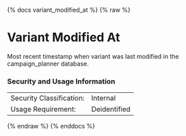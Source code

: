 {% docs variant_modified_at %}
{% raw %}

<a name="variant_modified_at"></a>
# Variant Modified At
Most recent timestamp when variant was last modified in the campaign_planner database.

### Security and Usage Information
|     |     |
| --- | --- |
| Security Classification: | Internal |
| Usage Requirement:       | Deidentified |

{% endraw %}
{% enddocs %}